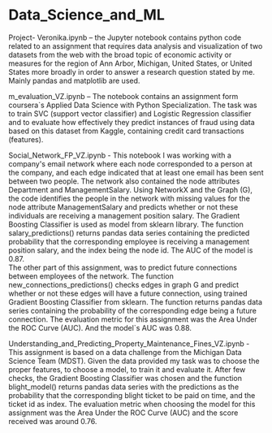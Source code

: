 # Data_Science_and_ML

Project- Veronika.ipynb – the Jupyter notebook contains python code related to an assignment that requires data analysis and visualization of two datasets from the web with the broad topic of economic activity or measures for the region of Ann Arbor, Michigan, United States, or United States more broadly in order to answer a research question stated by me. Mainly pandas and matplotlib are used.

m_evaluation_VZ.ipynb – The notebook contains an assignment form coursera`s Applied Data Science with Python Specialization. The task was to train SVC (support vector classifier) and Logistic Regression classifier and to evaluate how effectively they predict instances of fraud using data based on this dataset from Kaggle, containing credit card transactions (features). 

Social_Network_FP_VZ.ipynb - This notebook I was working with a company's email network where each node corresponded to a person at the company, and each edge indicated that at least one email has been sent between two people. The network also contained the node attributes Department and ManagementSalary. Using NetworkX and the Graph (G), the code identifies the people in the network with missing values for the node attribute ManagementSalary and predicts whether or not these individuals are receiving a management position salary. The Gradient Boosting Classifier is used as model from sklearn library. The function salary_predictions() returns pandas data series containing the predicted probability that the corresponding employee is receiving a management position salary, and the index being the node id. The AUC of the model is 0.87.  
The other part of this assignment, was to predict future connections between employees of the network. The function new_connections_predictions() checks edges in graph G and predict whether or not these edges will have a future connection, using trained Gradient Boosting Classifier from sklearn. The function returns pandas data series containing the probability of the corresponding edge being a future connection. The evaluation metric for this assignment was the Area Under the ROC Curve (AUC). And the model`s AUC was 0.88.

Understanding_and_Predicting_Property_Maintenance_Fines_VZ.ipynb - This assignment is based on a data challenge from the Michigan Data Science Team (MDST). Given the data provided my task was to choose the proper features, to choose a model, to train it and evaluate it. After few checks, the Gradient Boosting Classifier was chosen and the function blight_model() returns pandas data series with the predictions as the probability that the corresponding blight ticket to be paid on time, and the ticket id as index. The evaluation metric when choosing the model for this assignment was the Area Under the ROC Curve (AUC) and the score received was around 0.76.
